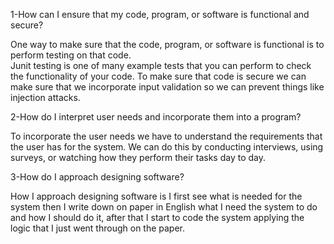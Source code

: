 1-How can I ensure that my code, program, or software is functional and secure?

One way to make sure that the code, program, or software is functional is to perform testing on that code.  
Junit testing is one of many example tests that you can perform to check the functionality of your code.  To make
sure that code is secure we can make sure that we incorporate input validation so we can prevent things like injection attacks.

2-How do I interpret user needs and incorporate them into a program?

To incorporate the user needs we have to understand the requirements that the user has for the system.  We can do this by conducting 
interviews, using surveys, or watching how they perform their tasks day to day. 

3-How do I approach designing software?

How I approach designing software is I first see what is needed for the system then I write down on paper in English what I need the system to do
and how I should do it, after that I start to code the system applying the logic that I just went through on the paper.
